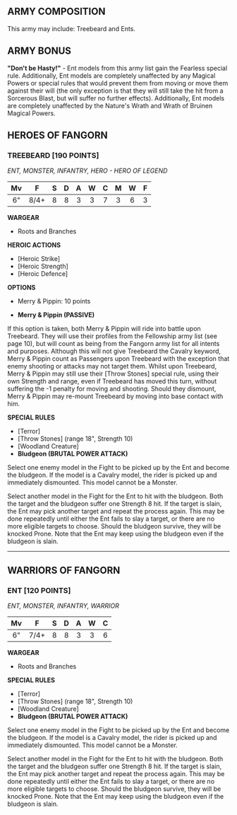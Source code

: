 ﻿## ARMY COMPOSITION

This army may include: Treebeard and Ents.

## ARMY BONUS

**"Don't be Hasty!"** - Ent models from this army list gain the Fearless special rule. Additionally, Ent models are completely unaffected by any Magical Powers or special rules that would prevent them from moving or move them against their will (the only exception is that they will still take the hit from a Sorcerous Blast, but will suffer no further effects). Additionally, Ent models are completely unaffected by the Nature's Wrath and Wrath of Bruinen Magical Powers.

## HEROES OF FANGORN

<div class="unitCard" markdown>

### TREEBEARD [190 POINTS]
*ENT, MONSTER, INFANTRY, HERO - HERO OF LEGEND*

| Mv | F  | S | D | A | W | C | M | W | F |
|:----:|:----:|:---:|:---:|:---:|:---:|:---:|:-:|:-:|:-:|
| 6" | 8/4+ | 8 | 8 | 3 | 3 | 7 | 3 | 6 | 3 |

**WARGEAR**

- Roots and Branches

**HEROIC ACTIONS**

- [Heroic Strike]
- [Heroic Strength]
- [Heroic Defence]

**OPTIONS**

- Merry & Pippin: 10 points

- **Merry & Pippin (PASSIVE)**

If this option is taken, both Merry & Pippin will ride into battle upon Treebeard. They will use their profiles from the Fellowship army list (see page 10), but will count as being from the Fangorn army list for all intents and purposes. Although this will not give Treebeard the Cavalry keyword, Merry & Pippin count as Passengers upon Treebeard with the exception that enemy shooting or attacks may not target them. Whilst upon Treebeard, Merry & Pippin may still use their [Throw Stones] special rule, using their own Strength and range, even if Treebeard has moved this turn, without suffering the -1 penalty for moving and shooting. Should they dismount, Merry & Pippin may re-mount Treebeard by moving into base contact with him.

**SPECIAL RULES**

- [Terror]
- [Throw Stones] (range 18", Strength 10)
- [Woodland Creature]
- **Bludgeon (BRUTAL POWER ATTACK)**

Select one enemy model in the Fight to be picked up by the Ent and become the bludgeon. If the model is a Cavalry model, the rider is picked up and immediately dismounted. This model cannot be a Monster.

Select another model in the Fight for the Ent to hit with the bludgeon. Both the target and the bludgeon suffer one Strength 8 hit. If the target is slain, the Ent may pick another target and repeat the process again. This may be done repeatedly until either the Ent fails to slay a target, or there are no more eligible targets to choose. Should the bludgeon survive, they will be knocked Prone. Note that the Ent may keep using the bludgeon even if the bludgeon is slain.

</div>

---

## WARRIORS OF FANGORN

<div class="unitCard" markdown>

### ENT [120 POINTS]
*ENT, MONSTER, INFANTRY, WARRIOR*

| Mv | F  | S | D | A | W | C |
|:----:|:----:|:---:|:---:|:---:|:---:|:---:|
| 6" | 7/4+ | 8 | 8 | 3 | 3 | 6 |

**WARGEAR**

- Roots and Branches

**SPECIAL RULES**

- [Terror]
- [Throw Stones] (range 18", Strength 10)
- [Woodland Creature]
- **Bludgeon (BRUTAL POWER ATTACK)**

Select one enemy model in the Fight to be picked up by the Ent and become the bludgeon. If the model is a Cavalry model, the rider is picked up and immediately dismounted. This model cannot be a Monster.

Select another model in the Fight for the Ent to hit with the bludgeon. Both the target and the bludgeon suffer one Strength 8 hit. If the target is slain, the Ent may pick another target and repeat the process again. This may be done repeatedly until either the Ent fails to slay a target, or there are no more eligible targets to choose. Should the bludgeon survive, they will be knocked Prone. Note that the Ent may keep using the bludgeon even if the bludgeon is slain.

</div>
